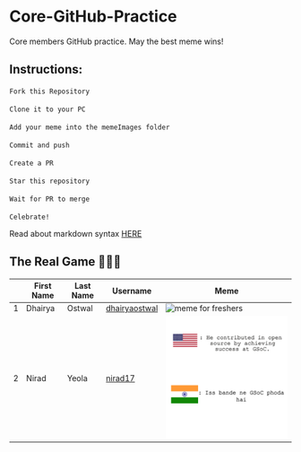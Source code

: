 # Core-GitHub-Practice

Core members GitHub practice. May the best meme wins!

## Instructions:

```
Fork this Repository

Clone it to your PC

Add your meme into the memeImages folder

Commit and push

Create a PR

Star this repository

Wait for PR to merge

Celebrate!
```

Read about markdown syntax [HERE](https://github.com/adam-p/markdown-here/wiki/Markdown-Cheatsheet)

## The Real Game 🏄🏻‍♂️

| |First Name  | Last Name |Username | Meme |
|--|--|--|--|--|
| 1 | Dhairya |Ostwal|[dhairyaostwal]()|![meme for freshers](./memeImages/memeByDhairya.png)|
| 2 | Nirad | Yeola |[nirad17]()|![meme for freshers](./memeImages/memebyNirad.jpg)|

